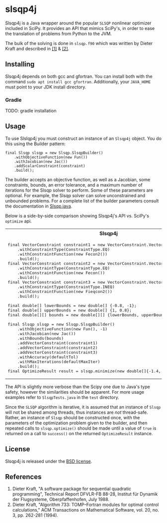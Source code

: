 # slsqp4j

Slsqp4j is a Java wrapper around the popular `SLSQP` nonlinear optimizer included in SciPy. It provides an API that mimics SciPy's, in order to ease the translation of problems from Python to the JVM. 

The bulk of the solving is done in `slsqp.f90` which was written by Dieter Kraft and described in <a href="#ref1">[1]</a> 
& <a href="#ref2">[2]</a>. 

## Installing
Slsqp4j depends on both gcc and gfortran. 
You can install both with the command `sudo apt install gcc gfortran`. Additionally, your `JAVA_HOME`  must point to your JDK install directory. 

### Gradle
TODO: gradle installation

## Usage
To use Slslqp4j you must construct an instance of an `Slsqp4j` object. You do this using the Builder pattern:
```
final Slsqp slsqp = new Slsqp.SlsqpBuilder()
    .withObjectiveFunction(new Fun())
    .withJacobian(new Jac())
    .addScalarConstraint(constraint)
    .build();
```

The builder accepts an objective function, as well as a Jacobian, some constraints, bounds, an error tolerance, and a maximum number
of iterations for the Slsqp solver to perform. Some of these parameters are optional. For example, the Slsqp solver can 
solve unconstrained and unbounded problems. For a complete list of the builder parameters consult the documentation in 
[Slsqp.java](./slsqp4j/src/main/java/slsqp/optimize/Slsqp.java).

Below is a side-by-side comparison showing Slsqp4j's API vs. SciPy's `optimize` api.
<table>
<tr>
<th>
Slsqp4j
</th>
<th>
SciPy
</th>
</tr>

<tr>
<td>
<pre>
final VectorConstraint constraint1 = new VectorConstraint.VectorConstraintBuilder()
    .withConstraintType(ConstraintType.EQ)
    .withConstraintFunction(new Fecon2())
    .build();
final VectorConstraint constraint2 = new VectorConstraint.VectorConstraintBuilder()
    .withConstraintType(ConstraintType.EQ)
    .withConstraintFunction(new Fecon())
    .build();
final VectorConstraint constraint3 = new VectorConstraint.VectorConstraintBuilder()
    .withConstraintType(ConstraintType.INEQ)
    .withConstraintFunction(new Fieqcon2())
    .build();<br>
final double[] lowerBounds = new double[] {-0.8, -1};
final double[] upperBounds = new double[] {1, 0.8};
final double[][] bounds = new double[][] {lowerBounds, upperBounds};<br>
final Slsqp slsqp = new Slsqp.SlsqpBuilder()
    .withObjectiveFunction(new Fun(), -1)
    .withJacobian(new Jac())
    .withBounds(bounds)
    .addVectorConstraint(constraint1)
    .addVectorConstraint(constraint2)
    .addVectorConstraint(constraint3)
    .withAccuracy(defaultTol)
    .withMaxIterations(defaultMaxIter)
    .build();
final OptimizeResult result = slsqp.minimize(new double[]{-1.4, 0.9});
</pre>
</td>
<td>
<pre>
constraints = [
    {'type': 'eq', 'fun': self.f_eqcon2},
    {'type': 'eq', 'fun': self.f_eqcon},
    {'type': 'ineq', 'fun': self.f_ieqcon2},
] 
res = minimize(self.fun, [-1.4, 0.9], method='SLSQP',
       jac=self.jac, args=(-1.0, ),
       bounds=[(-0.8, 1.), (-1, 0.8)])

</pre>
</td>
</tr>
</table>

The API is slightly more verbose than the Scipy one due to Java's type safety, however the similarities should be apparent. 
For more usage examples refer to `SlsqpTests.java` in the `test` directory.

Since the `SLSQP` algorithm is iterative, it is assumed that an instance of `Slsqp` will not be shared among threads, thus instances are *not* thread-safe. Rather, an instance of `Slsqp` should be constructed once, with the parameters of the optimization problem given to the builder, and then repeated calls to `slsqp.optimize()` should be made until a value of `true` is returned on a call to `success()` on the returned `OptimizeResult` instance.

## License
Slsqp4j is released under the [BSD license](https://github.com/skew-markets/slsqp4j/blob/master/LICENSE.txt).

## References
<ol>
<li id="ref1">Dieter Kraft, "A software package for sequential quadratic
programming", Technical Report DFVLR-FB 88-28, Institut für
Dynamik der Flugsysteme, Oberpfaffenhofen, July 1988.</li>

<li id="ref2">Dieter Kraft, "Algorithm 733: TOMP–Fortran modules for optimal
control calculations," ACM Transactions on Mathematical Software,
vol. 20, no. 3, pp. 262-281 (1994).</li>
</ol>
